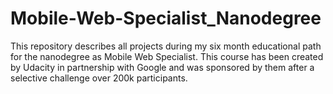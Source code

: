# Mobile-Web-Specialist_Nanodegree
This repository describes all projects during my six month educational path for the nanodegree as Mobile Web Specialist. This course has been created by Udacity in partnership with Google and was sponsored by them after a selective challenge over 200k participants.
